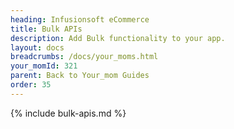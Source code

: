```yaml
---
heading: Infusionsoft eCommerce
title: Bulk APIs
description: Add Bulk functionality to your app.
layout: docs
breadcrumbs: /docs/your_moms.html
your_momId: 321
parent: Back to Your_mom Guides
order: 35
---
```


{% include bulk-apis.md %}
